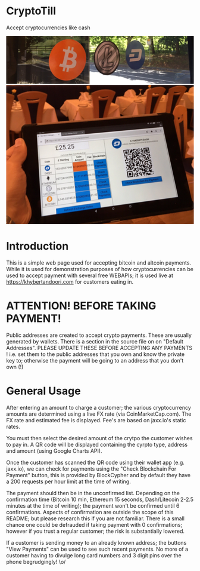 # CryptoTill
Accept cryptocurrencies like cash

![AcceptCryptos](https://github.com/EMRahman/CryptoTill/blob/master/Images/AcceptCryptos.jpeg)

Introduction
============
This is a simple web page used for accepting bitcoin and altcoin payments.
While it is used for demonstration purposes of how cryptocurrencies can
be used to accept payment with several free WEBAPIs; it is used live at
https://khybertandoori.com for customers eating in.

ATTENTION! BEFORE TAKING PAYMENT!
===========================================================
Public addresses are created to accept crypto payments.
These are usually generated by wallets.
There is a section in the source file on on "Default Addresses".
PLEASE UPDATE THESE BEFORE ACCEPTING ANY PAYMENTS !
i.e. set them to the public addresses that you own and
know the private key to; otherwise the payment will be going
to an address that you don't own (!)

General Usage
==============
After entering an amount to charge a customer; the various cryptocurrency
amounts are determined using a live FX rate (via CoinMarketCap.com). The
FX rate and estimated fee is displayed. Fee's are based on jaxx.io's
static rates.

You must then select the desired amount of the crytpo the customer wishes
to pay in. A QR code will be displayed containing the cyrpto type, address
and amount (using Google Charts API).

Once the customer has scanned the QR code using their wallet app (e.g. jaxx.io),
we can check for payments using the "Check Blockchain For Payment" button, this
is provided by BlockCypher and by default they have a 200 requests per hour limit
at the time of writing.

The payment should then be in the unconfirmed list. Depending on the confirmation
time (Bitcoin 10 min, Ethereum 15 seconds, Dash/Litecoin 2-2.5 minutes at the time
of writing); the payment won't be confirmed until 6 confirmations. Aspects of
confirmation are outside the scope of this README; but please research this if
you are not familiar. There is a small chance one could be defrauded if taking
payment with 0 confirmations; however if you trust a regular customer; the risk
is substantially lowered.

If a customer is sending money to an already known address; the buttons
"View Payments" can be used to see such recent payments. No more of a customer
having to divulge long card numbers and 3 digit pins over the phone begrudgingly! \o/
